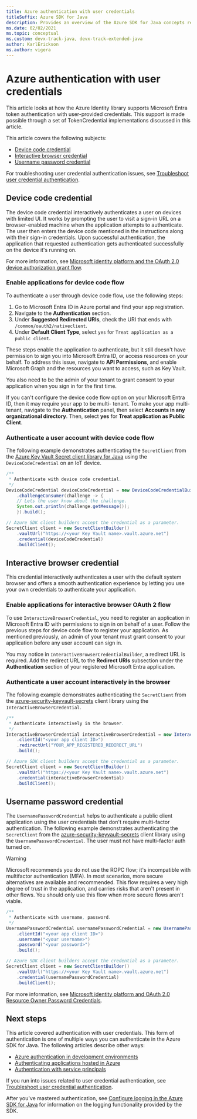 ```yaml
---
title: Azure authentication with user credentials
titleSuffix: Azure SDK for Java
description: Provides an overview of the Azure SDK for Java concepts related to authenticating applications with user credentials.
ms.date: 02/02/2021
ms.topic: conceptual
ms.custom: devx-track-java, devx-track-extended-java
author: KarlErickson
ms.author: vigera
---
```


# Azure authentication with user credentials

This article looks at how the Azure Identity library supports Microsoft Entra token authentication with user-provided credentials. This support is made possible through a set of TokenCredential implementations discussed in this article.

This article covers the following subjects:

* [Device code credential](#device-code-credential)
* [Interactive browser credential](#interactive-browser-credential)
* [Username password credential](#username-password-credential)

For troubleshooting user credential authentication issues, see [Troubleshoot user credential authentication](../troubleshooting-authentication-user-credential.md).

## Device code credential

The device code credential interactively authenticates a user on devices with limited UI. It works by prompting the user to visit a sign-in URL on a browser-enabled machine when the application attempts to authenticate. The user then enters the device code mentioned in the instructions along with their sign-in credentials. Upon successful authentication, the application that requested authentication gets authenticated successfully on the device it's running on.

For more information, see [Microsoft identity platform and the OAuth 2.0 device authorization grant flow](/azure/active-directory/develop/v2-oauth2-device-code).

### Enable applications for device code flow

To authenticate a user through device code flow, use the following steps:

1. Go to Microsoft Entra ID in Azure portal and find your app registration.
2. Navigate to the **Authentication** section.
3. Under **Suggested Redirected URIs**, check the URI that ends with `/common/oauth2/nativeclient`.
4. Under **Default Client Type**, select `yes` for `Treat application as a public client`.

These steps enable the application to authenticate, but it still doesn't have permission to sign you into Microsoft Entra ID, or access resources on your behalf. To address this issue, navigate to **API Permissions**, and enable Microsoft Graph and the resources you want to access, such as Key Vault.

You also need to be the admin of your tenant to grant consent to your application when you sign in for the first time.

If you can't configure the device code flow option on your Microsoft Entra ID, then it may require your app to be multi- tenant. To make your app multi-tenant, navigate to the **Authentication** panel, then select **Accounts in any organizational directory**. Then, select **yes** for **Treat application as Public Client**.

### Authenticate a user account with device code flow

The following example demonstrates authenticating the `SecretClient` from the [Azure Key Vault Secret client library for Java][secrets_client_library] using the `DeviceCodeCredential` on an IoT device.

```java
/**
 * Authenticate with device code credential.
 */
DeviceCodeCredential deviceCodeCredential = new DeviceCodeCredentialBuilder()
    .challengeConsumer(challenge -> {
    // Lets the user know about the challenge.
    System.out.println(challenge.getMessage());
    }).build();

// Azure SDK client builders accept the credential as a parameter.
SecretClient client = new SecretClientBuilder()
    .vaultUrl("https://<your Key Vault name>.vault.azure.net")
    .credential(deviceCodeCredential)
    .buildClient();
```

## Interactive browser credential

This credential interactively authenticates a user with the default system browser and offers a smooth authentication experience by letting you use your own credentials to authenticate your application.

### Enable applications for interactive browser OAuth 2 flow

To use `InteractiveBrowserCredential`, you need to register an application in Microsoft Entra ID with permissions to sign in on behalf of a user. Follow the previous steps for device code flow to register your application. As mentioned previously, an admin of your tenant must grant consent to your application before any user account can sign in.

You may notice in `InteractiveBrowserCredentialBuilder`, a redirect URL is required. Add the redirect URL to the **Redirect URIs** subsection under the **Authentication** section of your registered Microsoft Entra application.

### Authenticate a user account interactively in the browser

The following example demonstrates authenticating the `SecretClient` from the [azure-security-keyvault-secrets][secrets_client_library] client library using the `InteractiveBrowserCredential`.

```java
/**
 * Authenticate interactively in the browser.
 */
InteractiveBrowserCredential interactiveBrowserCredential = new InteractiveBrowserCredentialBuilder()
    .clientId("<your app client ID>")
    .redirectUrl("YOUR_APP_REGISTERED_REDIRECT_URL")
    .build();

// Azure SDK client builders accept the credential as a parameter.
SecretClient client = new SecretClientBuilder()
    .vaultUrl("https://<your Key Vault name>.vault.azure.net")
    .credential(interactiveBrowserCredential)
    .buildClient();
```

## Username password credential

The `UsernamePasswordCredential` helps to authenticate a public client application using the user credentials that don't require multi-factor authentication. The following example demonstrates authenticating the `SecretClient` from the [azure-security-keyvault-secrets][secrets_client_library] client library using the `UsernamePasswordCredential`. The user must not have multi-factor auth turned on.

> [!WARNING]
> Microsoft recommends you do not use the ROPC flow; it's incompatible with multifactor authentication (MFA). In most scenarios, more secure alternatives are available and recommended. This flow requires a very high degree of trust in the application, and carries risks that aren't present in other flows. You should only use this flow when more secure flows aren't viable.

```java
/**
 * Authenticate with username, password.
 */
UsernamePasswordCredential usernamePasswordCredential = new UsernamePasswordCredentialBuilder()
    .clientId("<your app client ID>")
    .username("<your username>")
    .password("<your password>")
    .build();

// Azure SDK client builders accept the credential as a parameter.
SecretClient client = new SecretClientBuilder()
    .vaultUrl("https://<your Key Vault name>.vault.azure.net")
    .credential(usernamePasswordCredential)
    .buildClient();
```

For more information, see [Microsoft identity platform and OAuth 2.0 Resource Owner Password Credentials](/azure/active-directory/develop/v2-oauth-ropc).

## Next steps

This article covered authentication with user credentials. This form of authentication is one of multiple ways you can authenticate in the Azure SDK for Java. The following articles describe other ways:

* [Azure authentication in development environments](dev-env.md)
* [Authenticating applications hosted in Azure](azure-hosted-apps.md)
* [Authentication with service principals](service-principal.md)

If you run into issues related to user credential authentication, see [Troubleshoot user credential authentication](../troubleshooting-authentication-user-credential.md).

After you've mastered authentication, see [Configure logging in the Azure SDK for Java](../logging-overview.md) for information on the logging functionality provided by the SDK.

<!-- LINKS -->
[secrets_client_library]: https://github.com/Azure/azure-sdk-for-java/tree/master/sdk/keyvault/azure-security-keyvault-secrets
